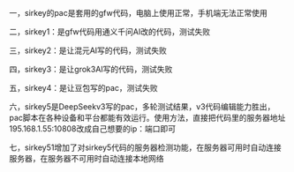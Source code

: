 一，sirkey的pac是套用的gfw代码，电脑上使用正常，手机端无法正常使用

二，sirkey1：是gfw代码用通义千问AI改的代码，测试失败

三，sirkey2：是让混元AI写的代码，测试失败

四，sirkey3：是让grok3AI写的代码，测试失败

五，sirkey4：是让豆包写的pac，测试失败

六，sirkey5是DeepSeekv3写的pac，多轮测试结果，v3代码编辑能力胜出，pac脚本在各种设备和平台都能有效运行。使用方法，直接把代码里的服务器地址195.168.1.55:10808改成自己想要的ip：端口即可

七，sirkey51增加了对sirkey5代码的服务器检测功能，在服务器可用时自动连接服务器，在服务器不可用时自动连接本地网络
